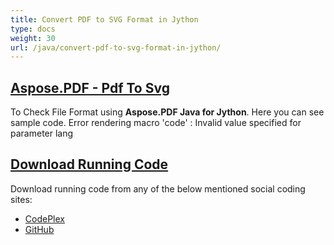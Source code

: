 ```yaml
---
title: Convert PDF to SVG Format in Jython
type: docs
weight: 30
url: /java/convert-pdf-to-svg-format-in-jython/
---
```


## <ins>**Aspose.PDF - Pdf To Svg**
To Check File Format using **Aspose.PDF Java for Jython**. Here you can see sample code.
Error rendering macro 'code' : Invalid value specified for parameter lang
## <ins>**Download Running Code**
Download running code from any of the below mentioned social coding sites:

- [CodePlex](https://asposepdfjavajython.codeplex.com/releases)
- [GitHub](https://github.com/aspose-pdf/Aspose.PDF-for-Java/releases)
